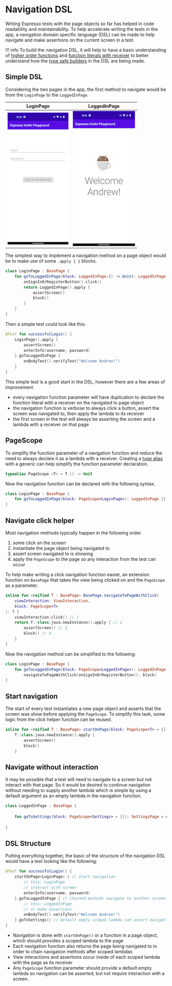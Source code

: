 # Navigation DSL 

Writing Espresso tests with the page objects so far has helped in code readability and maintainability. To help accelerate writing the tests in the app, a navigation domain specific language (DSL) can be made to help navigate and make assertions on the current screen in a test. 

!!! info 
    To build the navigation DSL, it will help to have a basic understanding of [higher order functions](https://kotlinlang.org/docs/lambdas.html#higher-order-functions) and [function literals with receiver](https://kotlinlang.org/docs/lambdas.html#function-literals-with-receiver) to better understand how the [type safe builders](https://kotlinlang.org/docs/type-safe-builders.html) in the DSL are being made. 

## Simple DSL 

Considering the two pages in the app, the first method to navigate would be from the `LoginPage` to the `LoggedInPage`. 

| LoginPage | LoggedInPage |
| ---------- | ------------ |
| ![](img/login-page.png) | ![](img/logged-in-page.png) |

The simplest way to implement a navigation method on a page object would be to make use of some `.apply { }` blocks. 

```kotlin
class LoginPage : BasePage {
    fun goToLoggedInPage(block: LoggedInPage.() -> Unit): LoggedInPage {
        onSignInOrRegisterButton().click()
        return LoggedInPage().apply {
            assertScreen()
            block()
        }
    }
}
```

Then a simple test could look like this: 

```kotlin
@Test fun successfulLogin() {
    LoginPage().apply { 
        assertScreen()
        enterInfo(username, password)
    }.goToLoggedInPage { 
        onBodyText().verifyText("Welcome Andrew!")
    }
}
```

This simple test is a good start in the DSL, however there are a few areas of improvement. 

* every navigation function parameter will have duplication to declare the function literal with a receiver on the navigated to page object
* the navigation function is verbose to always click a button, assert the screen was navigated to, then apply the lambda to its receiver
* the first screen in the test will always be asserting the screen and a lambda with a receiver on that page

## PageScope 

To simplify the function parameter of a navigation function and reduce the need to always declare it as a lambda with a receiver. Creating a [type alias](https://kotlinlang.org/docs/type-aliases.html) with a generic can help simplify the function parameter declaration. 

```kotlin
typealias PageScope <T> = T.() -> Unit
```

Now the navigation function can be declared with the following syntax. 

```kotlin
class LoginPage : BasePage {
    fun goToLoggedInPage(block: PageScope<LoginPage>): LoggedInPage {}
}
```

## Navigate click helper

Most navigation methods typically happen in the following order. 

1. some click on the screen 
2. instantiate the page object being navigated to 
3. assert screen navigated to is showing 
4. apply the `PageScope` to the page so any interaction from the test can occur

To help make writing a click navigation function easier, an extension function on `BasePage` that takes the view being clicked on and the `PageScope` as a parameter. 

```kotlin
inline fun <reified T : BasePage> BasePage.navigateToPageWithClick(
    viewInteraction: ViewInteraction,
    block: PageScope<T>
): T {
    viewInteraction.click() // 1
    return T::class.java.newInstance().apply { // 2
        assertScreen() // 3
        block() // 4
    }
}
```

Now the navigation method can be simplified to the following: 

```kotlin
class LoginPage : BasePage {
    fun goToLoggedInPage(block: PageScope<LoggedInPage>): LoggedInPage =
        navigateToPageWithClick(onSignInOrRegisterButton(), block)    
}
```

## Start navigation

The start of every test instantiates a new page object and asserts that the screen was show before applying the `PageScope`. To simplify this task, some logic from the click helper function can be reused. 

```kotlin
inline fun <reified T : BasePage> startOnPage(block: PageScope<T> = {}): T =
    T::class.java.newInstance().apply {
        assertScreen()
        block()
    }
```

## Navigate without interaction

It may be possible that a test will need to navigate to a screen but not interact with that page. So it would be desired to continue navigation without needing to supply another lambda which is simple by using a default argument as an empty lambda in the navigation function. 

```kotlin
class LoggedInPage : BasePage {

    fun goToSettings(block: PageScope<Settings> = {}): SettingsPage = navigateToWithClick(onSettings(), block)

}
```

## DSL Structure

Putting everything together, the basic of the structure of the navigation DSL would have a test looking like the following: 

```kotlin
@Test fun successfulLogin() {
    startOnPage<LoginPage> { // start navigation 
        // this: LoginPage
        // interact with screen
        enterInfo(username, password)
    }.goToLoggedInPage { // chained methods navigate to another screen
        // this: LoggedInPage
        // or make assertions
        onBodyText().verifyText("Welcome Andrew!")
    }.goToSettings() // default empty scoped lambda can assert navigation to a screen but not interact
}
```

* Navigation is done with `startOnPage()` or a function in a page object, which should provides a scoped lambda to the page
* Each navigation function also returns the page being navigated to in order to chain navigation methods after scoped lambdas
* View interactions and assertions occur inside of each scoped lambda with the page as its receiver
* Any `PageScope` function parameter should provide a default empty lambda so navigation can be asserted, but not require interaction with a screen. 
